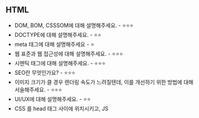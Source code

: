 ## HTML
- DOM, BOM, CSSSOM에 대해 설명해주세요. - ⭐⭐⭐
- DOCTYPE에 대해 설명해주세요. - ⭐⭐
- meta 태그에 대해 설명해주세요 - ⭐
- 웹 표준과 웹 접근성에 대해 설명해주세요. - ⭐⭐⭐
- 시멘틱 태그에 대해 설명해주세요. - ⭐⭐⭐
- SEO란 무엇인가요? - ⭐⭐⭐
- 이미지 크기가 클 경우 렌더링 속도가 느려질텐데, 이를 개선하기 위한 방법에 대해 서술해주세요. - ⭐⭐⭐
- UI/UX에 대해 설명해주세요. - ⭐⭐
- CSS <link>를 head 태그 사이에 위치시키고, JS <script> 태그를 body 직전에 위치시키는 것이 좋은 방법인지 서술해주세요. - ⭐⭐⭐
  - 만약 script 태그를 body 직전에 위치시키지 않으려면 어떻게 해야 할까요?
- `data-` 속성에 대해 설명해주세요. - ⭐⭐
- div와 span 태그의 차이에 대해 설명해주세요 - ⭐⭐⭐

<br />

## CSS
- display에 대해 설명해주세요. - ⭐
- positon 속성에 대해 설명해주세요. - ⭐
- float가 어떻게 동작하는지에 대해 설명해주세요. - ⭐
- flex와 grid의 특징에 대해 각각 설명해주세요. 그리고 이들을 왜 사용하는지에 대해 설명해주세요. - ⭐
- 반응형 웹의 3 요소에 대해 설명해주세요. - ⭐
- 이미지 태그를 스타일로 대체하는 법에 대해 설명해주세요. - ⭐
- 반응형 웹과 적응형 웹에 대해 설명해주세요. - ⭐⭐⭐
- CSS selector가 어떤 원리로 동작하나요? - ⭐⭐⭐
- PX, EM에 대해 설명해주세요. - ⭐⭐
  - 절대 단위와 상대 단위에 대해 설명해주세요.
- css 적용 우선순위에 대해 설명해주세요. - ⭐⭐
- padding과 margin의 차이에 대해 설명해주세요. - ⭐⭐⭐
  - 둘은 요소의 크기에 영향을 주나요?
- border는 영역 크기에 대해 영향을 주나요? - ⭐⭐⭐
  - border이 영역 크기에 영향을 준다면, 크기에 영향을 주지 않기 위해 어떻게 해야하나요?
- CSS-in-JS와 CSS 전처리기에 대해 설명해주고, 사용 경험에 대해 설명해주세요. - ⭐⭐⭐
